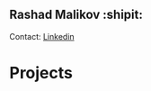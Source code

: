 ## Rashad Malikov :shipit:
Contact:  [Linkedin](https://www.linkedin.com/in/rashad-malikov-398101293/)

# Projects
